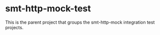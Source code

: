 smt-http-mock-test
===========

This is the parent project that groups the smt-http-mock integration test projects.